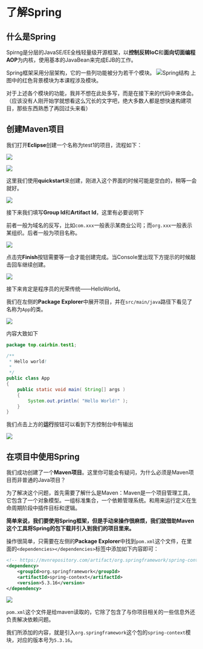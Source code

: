 # 了解Spring

## 什么是Spring
Spirng是分层的JavaSE/EE全栈轻量级开源框架，以**控制反转IoC**和**面向切面编程AOP**为内核，使用基本的JavaBean来完成EJB的工作。

Spring框架采用分层架构，它的一些列功能被分为若干个模块。
![Spring结构](http://img.cairbin.top/img/a2e1edc343a78fe35fbc9f35041427f0.png)
上图中的红色背景模块为本课程涉及模块。

对于上述各个模块的功能，我并不想在此处多写，而是在接下来的代码中来体会。
（应该没有人刚开始学就想看这么冗长的文字吧，绝大多数人都是想快速构建项目，那些东西熟悉了再回过头来看）

## 创建Maven项目

我们打开**Eclipse**创建一个名称为test1的项目，流程如下：


![](http://img.cairbin.top/img/202403190122103.png)

![](http://img.cairbin.top/img/202403190124698.png)

这里我们使用**quickstart**来创建，刚进入这个界面的时候可能是空白的，稍等一会就好。

![](http://img.cairbin.top/img/202403190125935.png)

接下来我们填写**Group Id**和**Artifact Id**，这里有必要说明下

前者一般为域名的反写，比如`com.xxx`一般表示某商业公司；而`org.xxx`一般表示某组织。后者一般为项目名称。

![](http://img.cairbin.top/img/202403190132511.png)

点击完**Finish**按钮需要等一会才能创建完成。当Console里出现下方提示的时候敲击回车继续创建。

![](http://img.cairbin.top/img/202403190135203.png)

接下来肯定是程序员的光荣传统——HelloWorld。

我们在左侧的**Package Explorer**中展开项目，并在`src/main/java`路径下看见了名称为`App`的类。

![](http://img.cairbin.top/img/202403190146532.png)

内容大致如下
```java
package top.cairbin.test1;

/**
 * Hello world!
 *
 */
public class App 
{
    public static void main( String[] args )
    {
        System.out.println( "Hello World!" );
    }
}

```


我们点击上方的**运行**按钮可以看到下方控制台中有输出

![](http://img.cairbin.top/img/202403190147783.png)



## 在项目中使用Spring

我们成功创建了一个**Maven项目**。这里你可能会有疑问，为什么必须是Maven项目而非普通的Java项目？

为了解决这个问题，首先需要了解什么是Maven：Maven是一个项目管理工具，它包含了一个对象模型。一组标准集合，一个依赖管理系统。和用来运行定义在生命周期阶段中插件目标和逻辑。

**简单来说，我们要使用Spring框架，但是手动来操作很麻烦，我们就借助Maven这个工具将Spring的包下载并引入到我们的项目里来。**


操作很简单，只需要在左侧的**Package Explorer**中找到`pom.xml`这个文件，在里面的`<dependencies></dependencies>`标签中添加如下内容即可：

```xml
<!-- https://mvnrepository.com/artifact/org.springframework/spring-context -->
<dependency>
    <groupId>org.springframework</groupId>
    <artifactId>spring-context</artifactId>
    <version>5.3.16</version>
</dependency>
```


![](http://img.cairbin.top/img/202403190205678.png)

`pom.xml`这个文件是给maven读取的，它除了包含了与你项目相关的一些信息外还负责解决依赖问题。

我们所添加的内容，就是引入`org.springframework`这个包的`spring-context`模块，对应的版本号为`5.3.16`。